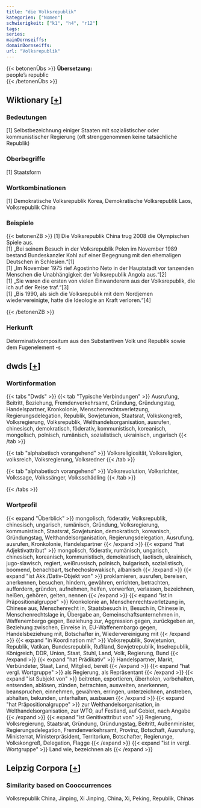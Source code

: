 ```yaml
---
title: "die Volksrepublik"
kategorien: ["Nomen"]
schwierigkeit: ["k1", "h4", "r12"]
tags:
series:
mainDornseiffs:
domainDornseiffs:
url: "Volksrepublik"
---
```


{{< betonenÜbs >}}
**Übersetzung:**  
people’s republic  
{{< /betonenÜbs >}}

## Wiktionary [[+](https://de.wiktionary.org/wiki/Volksrepublik)]

### Bedeutungen
[1] Selbstbezeichnung einiger Staaten mit sozialistischer oder kommunistischer Regierung (oft strenggenommen keine tatsächliche Republik)  

### Oberbegriffe
[1] Staatsform  

### Wortkombinationen
[1] Demokratische Volksrepublik Korea, Demokratische Volksrepublik Laos, Volksrepublik China  

### Beispiele
{{< betonenZB >}}
[1] Die Volksrepublik China trug 2008 die Olympischen Spiele aus.  
[1] „Bei seinem Besuch in der Volksrepublik Polen im November 1989 bestand Bundeskanzler Kohl auf einer Begegnung mit den ehemaligen Deutschen in Schlesien.“[1]  
[1] „Im November 1975 rief Agostinho Neto in der Hauptstadt vor tanzenden Menschen die Unabhängigkeit der Volksrepublik Angola aus.“[2]  
[1] „Sie waren die ersten von vielen Einwanderern aus der Volksrepublik, die ich auf der Reise traf.“[3]  
[1] „Bis 1990, als sich die Volksrepublik mit dem Nordjemen wiedervereinigte, hatte die Ideologie an Kraft verloren.“[4]  

{{< /betonenZB >}}
### Herkunft
Determinativkompositum aus den Substantiven Volk und Republik sowie dem Fugenelement -s  



## dwds [[+](https://www.dwds.de/wb/Volksrepublik)]

### Wortinformation
{{< tabs "Dwds" >}}
{{< tab "Typische Verbindungen" >}}
Ausrufung, Beitritt, Beziehung, Fremdenverkehrsamt, Gründung, Gründungstag, Handelspartner, Kronkolonie, Menschenrechtsverletzung, Regierungsdelegation, Republik, Sowjetunion, Staatsrat, Volkskongreß, Volksregierung, Volksrepublik, Welthandelsorganisation, ausrufen, chinesisch, demokratisch, föderativ, kommunistisch, koreanisch, mongolisch, polnisch, rumänisch, sozialistisch, ukrainisch, ungarisch
{{< /tab >}}

{{< tab "alphabetisch vorangehend" >}}
Volksreligiosität, Volksreligion, volksreich, Volksregierung, Volksredner
{{< /tab >}}

{{< tab "alphabetisch vorangehend" >}}
Volksrevolution, Volksrichter, Volkssage, Volkssänger, Volksschädling
{{< /tab >}}

{{< /tabs >}}

### Wortprofil
{{< expand "Überblick" >}} mongolisch, föderativ, Volksrepublik, chinesisch, ungarisch, rumänisch, Gründung, Volksregierung, kommunistisch, Staatsrat, Sowjetunion, demokratisch, koreanisch, Gründungstag, Welthandelsorganisation, Regierungsdelegation, Ausrufung, ausrufen, Kronkolonie, Handelspartner {{< /expand >}}
{{< expand "hat Adjektivattribut" >}} mongolisch, föderativ, rumänisch, ungarisch, chinesisch, koreanisch, kommunistisch, demokratisch, laotisch, ukrainisch, jugo-slawisch, regiert, weißrussisch, polnisch, bulgarisch, sozialistisch, boomend, benachbart, tschechoslowakisch, albanisch {{< /expand >}}
{{< expand "ist Akk./Dativ-Objekt von" >}} proklamieren, ausrufen, bereisen, anerkennen, besuchen, hindern, gewähren, errichten, betrachten, auffordern, gründen, aufnehmen, helfen, vorwerfen, verlassen, bezeichnen, heißen, gehören, gelten, nennen {{< /expand >}}
{{< expand "ist in Präpositionalgruppe" >}} Kronkolonie an, Menschenrechtsverletzung in, Chinese aus, Menschenrecht in, Staatsbesuch in, Besuch in, Chinese in, Menschenrechtslage in, Übergabe an, Gemeinschaftsunternehmen in, Waffenembargo gegen, Beziehung zur, Aggression gegen, zurückgeben an, Beziehung zwischen, Einreise in, EU-Waffenembargo gegen, Handelsbeziehung mit, Botschafter in, Wiedervereinigung mit {{< /expand >}}
{{< expand "in Koordination mit" >}} Volksrepublik, Sowjetunion, Republik, Vatikan, Bundesrepublik, Rußland, Sowjetrepublik, Inselrepublik, Königreich, DDR, Union, Staat, Stuhl, Land, Volk, Regierung, Bund {{< /expand >}}
{{< expand "hat Prädikativ" >}} Handelspartner, Markt, Verbündeter, Staat, Land, Mitglied, bereit {{< /expand >}}
{{< expand "hat vergl. Wortgruppe" >}} als Regierung, als Repräsentant {{< /expand >}}
{{< expand "ist Subjekt von" >}} beitreten, exportieren, überholen, vorbehalten, entsenden, ablösen, zünden, betrachten, ausweiten, anerkennen, beanspruchen, einnehmen, gewähren, erringen, unterzeichnen, anstreben, abhalten, bekunden, unterhalten, ausbauen {{< /expand >}}
{{< expand "hat Präpositionalgruppe" >}} zur Welthandelsorganisation, in Welthandelsorganisation, zur WTO, auf Festland, auf Gebiet, nach Angabe {{< /expand >}}
{{< expand "ist Genitivattribut von" >}} Regierung, Volksregierung, Staatsrat, Gründung, Gründungstag, Beitritt, Außenminister, Regierungsdelegation, Fremdenverkehrsamt, Provinz, Botschaft, Ausrufung, Ministerrat, Ministerpräsident, Territorium, Botschafter, Regierunge, Volkskongreß, Delegation, Flagge {{< /expand >}}
{{< expand "ist in vergl. Wortgruppe" >}} Land wie, bezeichnen als {{< /expand >}}

## Leipzig Corpora [[+](https://corpora.uni-leipzig.de/en/res?word=Volksrepublik&corpusId=deu_newscrawl-public_2018)]


### Similarity based on Cooccurrences
Volksrepublik China, Jinping, Xi Jinping, China, Xi, Peking, Republik, Chinas

